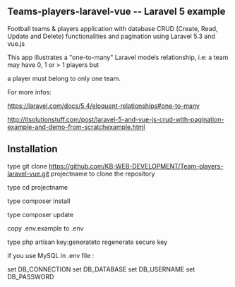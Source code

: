 Teams-players-laravel-vue -- Laravel 5 example
-------------------------------------------------

Football teams & players application with database CRUD (Create, Read, Update and Delete) functionalities and pagination using Laravel 5.3 and vue.js 

This app illustrates a "one-to-many" Laravel models relationship, i.e: a team may have 0, 1 or > 1 players but

a player must belong to only one team. 

For more infos:

https://laravel.com/docs/5.4/eloquent-relationships#one-to-many

http://itsolutionstuff.com/post/laravel-5-and-vue-js-crud-with-pagination-example-and-demo-from-scratchexample.html


Installation
--------------

type git clone https://github.com/KB-WEB-DEVELOPMENT/Team-players-laravel-vue.git projectname to clone the repository
    
type cd projectname
    
type composer install
    
type composer update
    
copy .env.example to .env
    
type php artisan key:generateto regenerate secure key
    
if you use MySQL in .env file :

set DB_CONNECTION
set DB_DATABASE
set DB_USERNAME
set DB_PASSWORD

